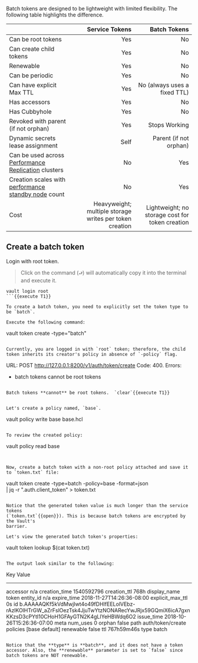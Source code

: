 Batch tokens are designed to be lightweight with limited flexibility. The
following table highlights the difference.

|                                                                                                                           |                                          Service Tokens |                                    Batch Tokens |
| ------------------------------------------------------------------------------------------------------------------------- | ------------------------------------------------------: | ----------------------------------------------: |
| Can be root tokens                                                                                                        |                                                     Yes |                                              No |
| Can create child tokens                                                                                                   |                                                     Yes |                                              No |
| Renewable                                                                                                                 |                                                     Yes |                                              No |
| Can be periodic                                                                                                           |                                                     Yes |                                              No |
| Can have explicit Max TTL                                                                                                 |                                                     Yes |                    No (always uses a fixed TTL) |
| Has accessors                                                                                                             |                                                     Yes |                                              No |
| Has Cubbyhole                                                                                                             |                                                     Yes |                                              No |
| Revoked with parent (if not orphan)                                                                                       |                                                     Yes |                                   Stops Working |
| Dynamic secrets lease assignment                                                                                          |                                                    Self |                          Parent (if not orphan) |
| Can be used across [Performance Replication](https://www.vaultproject.io/docs/enterprise/replication/index.html) clusters |                                                      No |                                             Yes |
| Creation scales with [performance standby node](/vault/operations/performance-standbys.html) count                        |                                                      No |                                             Yes |
| Cost                                                                                                                      | Heavyweight; multiple storage writes per token creation | Lightweight; no storage cost for token creation |


## Create a batch token

Login with root token.

> Click on the command (`⮐`) will automatically copy it into the terminal and execute it.

```
vault login root
```{{execute T1}}

To create a batch token, you need to explicitly set the token type to be `batch`.

Execute the following command:

```
vault token create -type="batch"
```{{execute T1}}

Currently, you are logged in with `root` token; therefore, the child token inherits its creator's policy in absence of `-policy` flag.

```
URL: POST http://127.0.0.1:8200/v1/auth/token/create
Code: 400. Errors:

* batch tokens cannot be root tokens
```

Batch tokens **cannot** be root tokens.  `clear`{{execute T1}}


Let's create a policy named, `base`.

```
vault policy write base base.hcl
```{{execute T1}}

To review the created policy:

```
vault policy read base
```{{execute T1}}


Now, create a batch token with a non-root policy attached and save it to `token.txt` file:

```
vault token create -type=batch -policy=base -format=json \
      | jq -r ".auth.client_token" > token.txt
```{{execute T1}}

Notice that the generated token value is much longer than the service tokens
(`token.txt`{{open}}). This is because batch tokens are encrypted by the Vault's
barrier.

Let's view the generated batch token's properties:

```
vault token lookup $(cat token.txt)
```{{execute T1}}

The output look similar to the following:

```
Key                 Value
---                 -----
accessor            n/a
creation_time       1540592796
creation_ttl        768h
display_name        token
entity_id           n/a
expire_time         2018-11-27T14:26:36-08:00
explicit_max_ttl    0s
id                  b.AAAAAQKf5kVdMwjIwt4o49fDHIfEELolVEbz-rAzlKOlHTrGW_aZrFslOezTsk4JjuTwYtzNONARecYwJRjx59GQmiX6icA7gxnKKzsD3cPYtI10CHoH1GFAyGTN2K4gLIYeHBWdq6O2
issue_time          2018-10-26T15:26:36-07:00
meta                <nil>
num_uses            0
orphan              false
path                auth/token/create
policies            [base default]
renewable           false
ttl                 767h59m46s
type                batch
```

Notice that the **type** is **batch**, and it does not have a token accessor. Also, the **renewable** parameter is set to `false` since batch tokens are NOT renewable.
